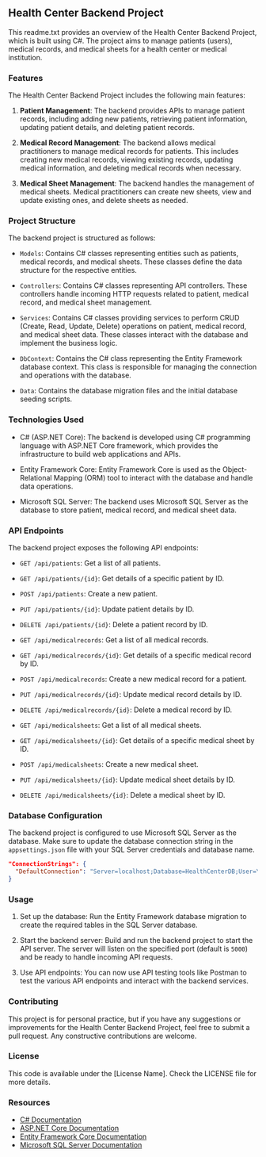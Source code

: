 ## Health Center Backend Project

This readme.txt provides an overview of the Health Center Backend Project, which is built using C#. The project aims to manage patients (users), medical records, and medical sheets for a health center or medical institution.

### Features

The Health Center Backend Project includes the following main features:

1. **Patient Management**: The backend provides APIs to manage patient records, including adding new patients, retrieving patient information, updating patient details, and deleting patient records.

2. **Medical Record Management**: The backend allows medical practitioners to manage medical records for patients. This includes creating new medical records, viewing existing records, updating medical information, and deleting medical records when necessary.

3. **Medical Sheet Management**: The backend handles the management of medical sheets. Medical practitioners can create new sheets, view and update existing ones, and delete sheets as needed.

### Project Structure

The backend project is structured as follows:

- `Models`: Contains C# classes representing entities such as patients, medical records, and medical sheets. These classes define the data structure for the respective entities.

- `Controllers`: Contains C# classes representing API controllers. These controllers handle incoming HTTP requests related to patient, medical record, and medical sheet management.

- `Services`: Contains C# classes providing services to perform CRUD (Create, Read, Update, Delete) operations on patient, medical record, and medical sheet data. These classes interact with the database and implement the business logic.

- `DbContext`: Contains the C# class representing the Entity Framework database context. This class is responsible for managing the connection and operations with the database.

- `Data`: Contains the database migration files and the initial database seeding scripts.

### Technologies Used

- C# (ASP.NET Core): The backend is developed using C# programming language with ASP.NET Core framework, which provides the infrastructure to build web applications and APIs.

- Entity Framework Core: Entity Framework Core is used as the Object-Relational Mapping (ORM) tool to interact with the database and handle data operations.

- Microsoft SQL Server: The backend uses Microsoft SQL Server as the database to store patient, medical record, and medical sheet data.

### API Endpoints

The backend project exposes the following API endpoints:

- `GET /api/patients`: Get a list of all patients.

- `GET /api/patients/{id}`: Get details of a specific patient by ID.

- `POST /api/patients`: Create a new patient.

- `PUT /api/patients/{id}`: Update patient details by ID.

- `DELETE /api/patients/{id}`: Delete a patient record by ID.

- `GET /api/medicalrecords`: Get a list of all medical records.

- `GET /api/medicalrecords/{id}`: Get details of a specific medical record by ID.

- `POST /api/medicalrecords`: Create a new medical record for a patient.

- `PUT /api/medicalrecords/{id}`: Update medical record details by ID.

- `DELETE /api/medicalrecords/{id}`: Delete a medical record by ID.

- `GET /api/medicalsheets`: Get a list of all medical sheets.

- `GET /api/medicalsheets/{id}`: Get details of a specific medical sheet by ID.

- `POST /api/medicalsheets`: Create a new medical sheet.

- `PUT /api/medicalsheets/{id}`: Update medical sheet details by ID.

- `DELETE /api/medicalsheets/{id}`: Delete a medical sheet by ID.

### Database Configuration

The backend project is configured to use Microsoft SQL Server as the database. Make sure to update the database connection string in the `appsettings.json` file with your SQL Server credentials and database name.

```json
"ConnectionStrings": {
  "DefaultConnection": "Server=localhost;Database=HealthCenterDB;User=YourUsername;Password=YourPassword;"
}
```

### Usage

1. Set up the database: Run the Entity Framework database migration to create the required tables in the SQL Server database.

2. Start the backend server: Build and run the backend project to start the API server. The server will listen on the specified port (default is `5000`) and be ready to handle incoming API requests.

3. Use API endpoints: You can now use API testing tools like Postman to test the various API endpoints and interact with the backend services.

### Contributing

This project is for personal practice, but if you have any suggestions or improvements for the Health Center Backend Project, feel free to submit a pull request. Any constructive contributions are welcome.

### License

This code is available under the [License Name]. Check the LICENSE file for more details.

### Resources

- [C# Documentation](https://docs.microsoft.com/en-us/dotnet/csharp/)
- [ASP.NET Core Documentation](https://docs.microsoft.com/en-us/aspnet/core/introduction-to-aspnet-core)
- [Entity Framework Core Documentation](https://docs.microsoft.com/en-us/ef/core/)
- [Microsoft SQL Server Documentation](https://docs.microsoft.com/en-us/sql/sql-server/sql-server-technical-documentation)
